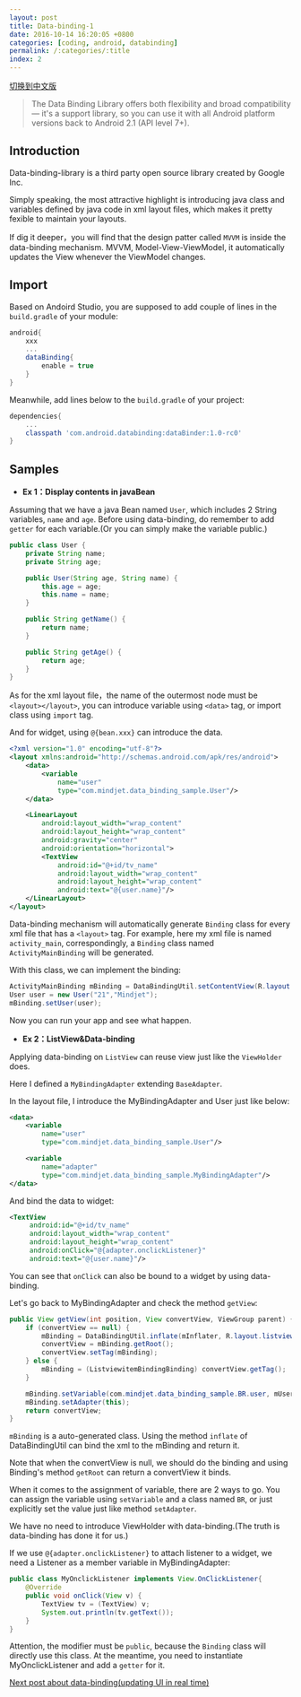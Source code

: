 ```yaml
---
layout: post
title: Data-binding-1
date: 2016-10-14 16:20:05 +0800
categories: [coding, android, databinding]
permalink: /:categories/:title
index: 2
---
```


[切换到中文版](data-binding-1-cn.html)

>The Data Binding Library offers both flexibility and broad compatibility — it's a support library, so you can use it with all Android platform versions back to Android 2.1 (API level 7+). 

## Introduction  
  
Data-binding-library is a third party open source library created by Google Inc.

Simply speaking, the most attractive highlight is introducing java class and variables defined by java code in xml layout files, which makes it pretty fexible to maintain your layouts.
  
If dig it deeper，you will find that the design patter called `MVVM` is inside the data-binding mechanism. MVVM, Model-View-ViewModel, it automatically updates the View whenever the ViewModel changes.


## Import
Based on Andoird Studio, you are supposed to add couple of lines in the `build.gradle` of your module:

```groovy
android{
	xxx
	...
	dataBinding{
		enable = true
	}
}
```
Meanwhile, add lines below to the `build.gradle` of your project:

```groovy
dependencies{
	...
	classpath 'com.android.databinding:dataBinder:1.0-rc0'
}
```

## Samples

 - **Ex 1：Display contents in javaBean**

Assuming that we have a java Bean named `User`, which includes 2 String variables, `name` and `age`. Before using data-binding, do remember to add `getter` for each variable.(Or you can simply make the variable public.)
  
```java
public class User {
    private String name;
    private String age;

    public User(String age, String name) {
        this.age = age;
        this.name = name;
    }

    public String getName() {
        return name;
    }

    public String getAge() {
        return age;
    }
}
```

As for the xml layout file，the name of the outermost node must be `<layout></layout>`, you can introduce variable using `<data>` tag, or import class using `import` tag.  

And for widget, using `@{bean.xxx}` can introduce the data.
  
```xml
<?xml version="1.0" encoding="utf-8"?>
<layout xmlns:android="http://schemas.android.com/apk/res/android">
    <data>
        <variable
            name="user"
            type="com.mindjet.data_binding_sample.User"/>
    </data>

    <LinearLayout
        android:layout_width="wrap_content"
        android:layout_height="wrap_content"
        android:gravity="center"
        android:orientation="horizontal">
        <TextView
            android:id="@+id/tv_name"
            android:layout_width="wrap_content"
            android:layout_height="wrap_content"
            android:text="@{user.name}"/>
    </LinearLayout>
</layout>
```

Data-binding mechanism will automatically generate `Binding` class for every xml file that has a `<layout>` tag. For example, here my xml file is named `activity_main`,  correspondingly, a `Binding` class named `ActivityMainBinding` will be generated. 

With this class, we can implement the binding: 

```java
ActivityMainBinding mBinding = DataBindingUtil.setContentView(R.layout.activity_main);
User user = new User("21","Mindjet");
mBinding.setUser(user);
```

Now you can run your app and see what happen.


 - **Ex 2：ListView&Data-binding**  
  
  
Applying data-binding on `ListView` can reuse view just like the `ViewHolder` does.
  
  
Here I defined a `MyBindingAdapter` extending `BaseAdapter`.  

In the layout file, I introduce the MyBindingAdapter and User just like below:

```xml
<data>
    <variable
        name="user"
        type="com.mindjet.data_binding_sample.User"/>

    <variable
        name="adapter"
        type="com.mindjet.data_binding_sample.MyBindingAdapter"/>
</data>
```
And bind the data to widget:

```xml
<TextView  
     android:id="@+id/tv_name"  
     android:layout_width="wrap_content"  
     android:layout_height="wrap_content"  
     android:onClick="@{adapter.onclickListener}" 
     android:text="@{user.name}"/>
```
You can see that `onClick` can also be bound to a widget by using data-binding.

Let's go back to MyBindingAdapter and check the method `getView`:

```java
public View getView(int position, View convertView, ViewGroup parent) {
    if (convertView == null) {
        mBinding = DataBindingUtil.inflate(mInflater, R.layout.listviewitem_binding, parent, false);
        convertView = mBinding.getRoot();
        convertView.setTag(mBinding);
    } else {
        mBinding = (ListviewitemBindingBinding) convertView.getTag();
    }

    mBinding.setVariable(com.mindjet.data_binding_sample.BR.user, mUserList.get(position));
    mBinding.setAdapter(this);
    return convertView;
}
```
`mBinding` is a auto-generated class. Using the method `inflate` of DataBindingUtil can bind the xml to the mBinding and return it.

Note that when the convertView is null, we should do the binding and using Binding's method `getRoot` can return a convertView it binds.

When it comes to the assignment of variable, there are 2 ways to go. You can assign the variable using `setVariable` and a class named `BR`, or just explicitly set the value just like method `setAdapter`.

We have no need to introduce ViewHolder with data-binding.(The truth is data-binding has done it for us.)

If we use `@{adapter.onclickListener}` to attach listener to a widget, we need a Listener as a member variable in MyBindingAdapter:

```java
public class MyOnclickListener implements View.OnClickListener{
    @Override
    public void onClick(View v) {
        TextView tv = (TextView) v;
        System.out.println(tv.getText());
    }
}
```
Attention, the modifier must be `public`, because the `Binding` class will directly use this class. At the meantime, you need to instantiate MyOnclickListener and add a `getter` for it.


[Next post about data-binding(updating UI in real time)](data-binding-2.html)